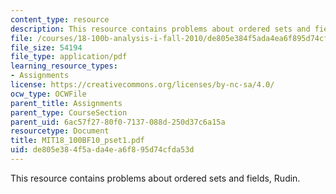 ```yaml
---
content_type: resource
description: This resource contains problems about ordered sets and fields, Rudin.
file: /courses/18-100b-analysis-i-fall-2010/de805e384f5ada4ea6f895d74cfda53d_MIT18_100BF10_pset1.pdf
file_size: 54194
file_type: application/pdf
learning_resource_types:
- Assignments
license: https://creativecommons.org/licenses/by-nc-sa/4.0/
ocw_type: OCWFile
parent_title: Assignments
parent_type: CourseSection
parent_uid: 6ac57f27-80f0-7137-088d-250d37c6a15a
resourcetype: Document
title: MIT18_100BF10_pset1.pdf
uid: de805e38-4f5a-da4e-a6f8-95d74cfda53d
---
```

This resource contains problems about ordered sets and fields, Rudin.